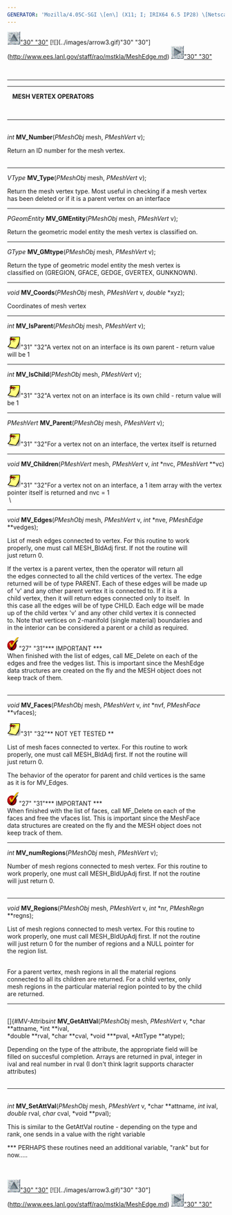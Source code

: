 ```yaml
---
GENERATOR: 'Mozilla/4.05C-SGI \[en\] (X11; I; IRIX64 6.5 IP28) \[Netscape\]'
---
```


[![](../images/arrow2.gif)"30"
"30"](http://www.ees.lanl.gov/staff/rao/mstkla/mstkla.md#MESH%20VERTEX:) [![](../images/arrow3.gif)"30"
"30"](http://www.ees.lanl.gov/staff/rao/mstkla/MeshEdge.md) [![](../images/arrow4.gif)"30"
"30"](http://www.ees.lanl.gov/staff/rao/mstkla/GenRegion.md)

 

------------------------------------------------------------------------

------------------------------------------------------------------------

   **MESH VERTEX OPERATORS**

 

------------------------------------------------------------------------

\
*int* **MV\_Number**(*PMeshObj* mesh, *PMeshVert* v);

Return an ID number for the mesh vertex.\
 

------------------------------------------------------------------------

*VType* **MV\_Type**(*PMeshObj* mesh, *PMeshVert* v);

Return the mesh vertex type. Most useful in checking if a mesh vertex\
has been deleted or if it is a parent vertex on an interface

------------------------------------------------------------------------

*PGeomEntity* **MV\_GMEntity**(*PMeshObj* mesh, *PMeshVert* v);

Return the geometric model entity the mesh vertex is classified on.

------------------------------------------------------------------------

*GType* **MV\_GMtype**(*PMeshObj* mesh, *PMeshVert* v);

Return the type of geometric model entity the mesh vertex is\
classified on (GREGION, GFACE, GEDGE, GVERTEX, GUNKNOWN).

------------------------------------------------------------------------

*void* **MV\_Coords**(*PMeshObj* mesh, *PMeshVert* v, *double* \*xyz);

Coordinates of mesh vertex

------------------------------------------------------------------------

*int* **MV\_IsParent**(*PMeshObj* mesh, *PMeshVert* v);

![](../images/note1.gif)"31" "32"A vertex not on an
interface is its own parent - return value will be 1

------------------------------------------------------------------------

*int* **MV\_IsChild**(*PMeshObj* mesh, *PMeshVert* v);

![](../images/note1.gif)"31" "32"A vertex not on an
interface is its own child - return value will be 1

------------------------------------------------------------------------

*PMeshVert* **MV\_Parent**(*PMeshObj* mesh, *PMeshVert* v);

![](../images/note1.gif)"31" "32"For a vertex not on an
interface, the vertex itself is returned

------------------------------------------------------------------------

*void* **MV\_Children**(*PMeshVert* mesh, *PMeshVert* v, *int* \*nvc,
*PMeshVert* \*\*vc)

![](../images/note1.gif)"31" "32"For a vertex not on an
interface, a 1 item array with the vertex\
pointer itself is returned and nvc = 1\
 \

------------------------------------------------------------------------

*void* **MV\_Edges**(*PMeshObj* mesh, *PMeshVert* v, *int* \*nve,
*PMeshEdge* \*\*vedges);

List of mesh edges connected to vertex. For this routine to work\
properly, one must call MESH\_BldAdj first. If not the routine will\
just return 0.

If the vertex is a parent vertex, then the operator will return all\
the edges connected to all the child vertices of the vertex. The edge\
returned will be of type PARENT. Each of these edges will be made up\
of 'v' and any other parent vertex it is connected to. If it is a\
child vertex, then it will return edges connected only to itself.  In\
this case all the edges will be of type CHILD. Each edge will be made\
up of the child vertex 'v' and any other child vertex it is connected\
to. Note that vertices on 2-manifold (single material) boundaries and\
in the interior can be considered a parent or a child as required.

![](../images/bullet12.gif)"27" "31"\*\*\* IMPORTANT
\*\*\*\
When finished with the list of edges, call ME\_Delete on each of the\
edges and free the vedges list. This is important since the MeshEdge\
data structures are created on the fly and the MESH object does not\
keep track of them.\
 

------------------------------------------------------------------------

*void* **MV\_Faces**(*PMeshObj* mesh, *PMeshVert* v, *int* \*nvf,
*PMeshFace* \*\*vfaces);

![](../images/note1.gif)"31" "32"\*\* NOT YET TESTED \*\*

List of mesh faces connected to vertex. For this routine to work\
properly, one must call MESH\_BldAdj first. If not the routine will\
just return 0.

The behavior of the operator for parent and child vertices is the same\
as it is for MV\_Edges.

![](../images/bullet12.gif)"27" "31"\*\*\* IMPORTANT
\*\*\*\
When finished with the list of faces, call MF\_Delete on each of the\
faces and free the vfaces list. This is important since the MeshFace\
data structures are created on the fly and the MESH object does not\
keep track of them.

------------------------------------------------------------------------

*int* **MV\_numRegions**(*PMeshObj* mesh, *PMeshVert* v);

Number of mesh regions connected to mesh vertex. For this routine to\
work properly, one must call MESH\_BldUpAdj first. If not the routine\
will just return 0.\
 

------------------------------------------------------------------------

*void* **MV\_Regions**(*PMeshObj* mesh, *PMeshVert* v, *int* \*nr,
*PMeshRegn* \*\*regns);

List of mesh regions connected to mesh vertex. For this routine to\
work properly, one must call MESH\_BldUpAdj first. If not the routine\
will just return 0 for the number of regions and a NULL pointer for\
the region list.\
 

For a parent vertex, mesh regions in all the material regions\
connected to all its children are returned. For a child vertex, only\
mesh regions in the particular material region pointed to by the child\
are returned.

------------------------------------------------------------------------

\
[]{#MV-Attribs*int* **MV\_GetAttVal**(*PMeshObj* mesh, *PMeshVert* v,
*char \**attname, *int \**ival,\
*double \**rval, *char \**cval, *void \*\**pval, *AttType \**atype);

Depending on the type of the attribute, the appropriate field will be\
filled on succesful completion. Arrays are returned in pval, integer in\
ival and real number in rval (I don't think lagrit supports character\
attributes)\
 

------------------------------------------------------------------------

\
*int* **MV\_SetAttVal**(*PMeshObj* mesh, *PMeshVert* v, *char
\**attname, *int* ival,\
*double* rval, *char* cval, *void \**pval);

This is similar to the GetAttVal routine - depending on the type and\
rank, one sends in a value with the right variable

\*\*\* PERHAPS these routines need an additional variable, "rank" but
for\
now.....\
 \
 

[![](../images/arrow2.gif)"30"
"30"](http://www.ees.lanl.gov/staff/rao/mstkla/mstkla.md#MESH%20VERTEX:) [![](../images/arrow3.gif)"30"
"30"](http://www.ees.lanl.gov/staff/rao/mstkla/MeshEdge.md) [![](../images/arrow4.gif)"30"
"30"](http://www.ees.lanl.gov/staff/rao/mstkla/GenRegion.md)
